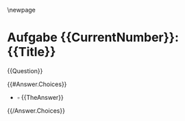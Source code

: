 \newpage

# Aufgabe {{CurrentNumber}}: {{Title}}

{{Question}}

{{\#Answer.Choices}}

-   $\square$ {{TheAnswer}}

{{/Answer.Choices}}
